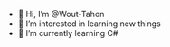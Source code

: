 - 👋 Hi, I’m @Wout-Tahon
- 👀 I’m interested in learning new things
- 🌱 I’m currently learning C# 

<!---
Wout-Tahon/Wout-Tahon is a ✨ special ✨ repository because its `README.md` (this file) appears on your GitHub profile.
You can click the Preview link to take a look at your changes.
--->
